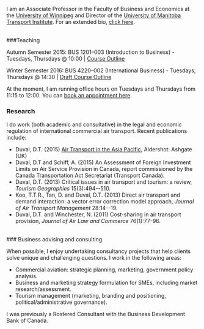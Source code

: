 

I am an Associate Professor in the Faculty of Business and Economics at the [University of Winnipeg](http://www.uwinnipeg.ca) and Director of the [University of Manitoba Transport Institute](http://www.umti.ca).  For an extended bio, [click here](https://dtduval.github.io/about.html).

<br>
###Teaching     


Autumn Semester 2015: BUS 1201–003 (Introduction to Business) - Tuesdays, Thursdays @ 10:00 | [Course Outline](https://dl.dropboxusercontent.com/u/461710/BUS1201/BUS-1201-003-Autumn-2015-Duval.pdf)    

Winter Semester 2016: BUS 4220–002 (International Business) - Tuesdays, Thursdays @ 14:30 | [Draft Course Outline](https://dtduval.github.io/4220.html)          
          
At the moment, I am running office hours on Tuesdays and Thursdays from 11:15 to 12:00.  You can [book an appointment here](https://gewhtttyjc.youcanbook.me/).
<br>

### Research

I do work (both academic and consultative) in the legal and economic regulation of international commercial air transport.  Recent publications include:

* Duval, D.T. (2015) [Air Transport in the Asia Pacific](http://www.amazon.com/gp/product/1409454061?keywords=air%20transport%20in%20the%20asia%20pacific&qid=1447024084), Aldershot: Ashgate (UK)
* Duval, D.T and Schiff, A. (2015) An Assessment of Foreign Investment Limits on Air Service Provision in Canada, report commissioned by the Canada Transportation Act Secretariat (Transport Canada).
* Duval, D.T. (2013) Critical issues in air transport and tourism: a review, *Tourism Geographies* 15(3):494--510.
* Koo, T.T.R., Tan, D. and Duval, D.T. (2013) Direct air transport and demand interaction: a vector error correction model approach, *Journal of Air Transport Management* 28:14--19.
* Duval, D.T. and Winchester, N. (2011) Cost-sharing in air transport provision, *Journal of Air Law and Commerce* 76(1):77-96.

<br>
### Business advising and consulting

When possible, I enjoy undertaking consultancy projects that help clients solve unique and challenging questions.  I work in the following areas:

* Commercial aviation: strategic planning, marketing, government policy analysis.
* Business and marketing strategy formulation for SMEs, including market research/assessment.
* Tourism management (marketing, branding and positioning, political/administrative governance).

I was previously a Rostered Consultant with the Business Development Bank of Canada.





